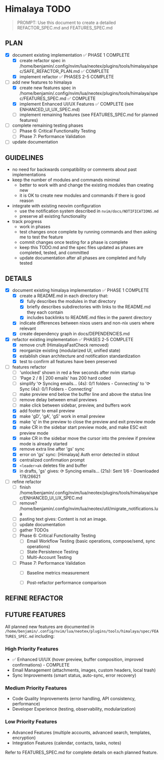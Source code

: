 # Himalaya TODO

> PROMPT: Use this document to create a detailed REFACTOR_SPEC.md and FEATURES_SPEC.md

## PLAN

- [x] document existing implementation ✅ PHASE 1 COMPLETE
  - [x] create refactor spec in /home/benjamin/.config/nvim/lua/neotex/plugins/tools/himalaya/spec/SAFE_REFACTOR_PLAN.md ✅ COMPLETE
  - [x] implement refactor ✅ PHASES 2-5 COMPLETE
- [ ] add new features to himalaya
  - [x] create new features spec in /home/benjamin/.config/nvim/lua/neotex/plugins/tools/himalaya/spec/FEATURES_SPEC.md ✅ COMPLETE
  - [x] implement Enhanced UI/UX Features ✅ COMPLETE (see ENHANCED_UI_UX_SPEC.md)
  - [ ] implement remaining features (see FEATURES_SPEC.md for planned features)
- [ ] complete remaining testing phases
  - [ ] Phase 6: Critical Functionality Testing
  - [ ] Phase 7: Performance Validation
- [ ] update documentation

## GUIDELINES

- no need for backwards compatibility or comments about past implementations
- keep the number of modules and commands minimal
  - better to work with and change the existing modules than creating new
  - it is OK to create new modules and commands if there is good reason
- integrate with existing neovim configuration
  - use the notification system described in `nvim/docs/NOTIFICATIONS.md`
  - preserve all existing functionality
- track progress
  - work in phases
  - test changes once complete by running commands and then asking me to test the feature
  - commit changes once testing for a phase is complete
  - keep this TODO.md and the spec files updated as phases are completed, tested, and committed
  - update documentation after all phases are completed and fully tested

## DETAILS

- [x] document existing himalaya implementation ✅ PHASE 1 COMPLETE
  - [x] create a README.md in each directory that:
    - [x] fully describes the modules in that directory
    - [x] briefly describes subdirectories with links to the README.md they each contain
    - [x] includes backlinks to README.md files in the parent directory
  - [x] indicate differences between nixos users and non-nix users where relevant
  - [x] create dependency graph in docs/DEPENDENCIES.md
- [x] refactor existing implementation ✅ PHASES 2-5 COMPLETE
  - [x] remove cruft (HimalayaFastCheck removed)
  - [x] reorganize existing (modularized UI, unified state)
  - [x] establish clean architecture and notification standardization
  - [x] test to confirm all features have been preserved
- [ ] features refactor
  - [ ] 'unlocked' shown in red a few seconds after nvim startup
  - [ ] 'Page 2 / 8 | 200 emails' has 200 hard coded
  - [ ] simplify '⟳ Syncing emails... (4s): 0/1 folders - Connecting' to '⟳ Sync (4s): 0/1 Folders - Connecting'
  - [ ] make preview end below the buffer line and above the status line
  - [ ] remove delay between email previews
  - [ ] make click between sidebar, preview, and buffers work
  - [x] add footer to email preview
  - [x] make 'gD', 'gA', 'gS' work in email preview
  - [x] make 'q' in the preview to close the preview and exit preview mode
  - [x] make CR in the sidebar start preview mode, and make ESC exit preview mode
  - [x] make CR in the sidebar move the cursor into the preview if preview mode is already started
  - [x] remove extra line after 'gs' sync
  - [x] error on 'gs' sync: [Himalaya] Auth error detected in stdout
  - [x] centralized confirmation prompt
  - [x] `<leader>ak` deletes file and buffer
  - [x] in drafts, 'gs' gives: ⟳ Syncing emails... (21s): Sent 1/6 - Downloaded 178/26621
- [ ] refine refactor
  - [ ] finish /home/benjamin/.config/nvim/lua/neotex/plugins/tools/himalaya/spec/ENHANCED_UI_UX_SPEC.md
  - [ ] remove? /home/benjamin/.config/nvim/lua/neotex/util/migrate_notifications.lua
  - [ ] pasting text gives: Content is not an image.
  - [ ] update documentation
  - [ ] gather TODOs
  - [ ] Phase 6: Critical Functionality Testing
    - [ ] Email Workflow Testing (basic operations, compose/send, sync operations)
    - [ ] State Persistence Testing
    - [ ] Multi-Account Testing
  - [ ] Phase 7: Performance Validation
    - [ ] Baseline metrics measurement
    - [ ] Post-refactor performance comparison




## REFINE REFACTOR

## FUTURE FEATURES

All planned new features are documented in `/home/benjamin/.config/nvim/lua/neotex/plugins/tools/himalaya/spec/FEATURES_SPEC.md` including:

### High Priority Features

- ✅ Enhanced UI/UX (hover preview, buffer composition, improved confirmations) - COMPLETE
- Email Management (attachments, images, custom headers, local trash)
- Sync Improvements (smart status, auto-sync, error recovery)

### Medium Priority Features

- Code Quality Improvements (error handling, API consistency, performance)
- Developer Experience (testing, observability, modularization)

### Low Priority Features

- Advanced Features (multiple accounts, advanced search, templates, encryption)
- Integration Features (calendar, contacts, tasks, notes)

Refer to FEATURES_SPEC.md for complete details on each planned feature.
